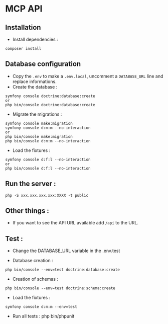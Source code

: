 # MCP API

## Installation

- Install dependencies :

```
composer install
```

## Database configuration

- Copy the `.env` to make a `.env.local`, uncomment a `DATABASE_URL` line and replace informations.
- Create the database :

```
symfony console doctrine:database:create
or
php bin/console doctrine:database:create
```

- Migrate the migrations :

```
symfony console make:migration
symfony console d:m:m --no-interaction
or
php bin/console make:migration
php bin/console d:m:m --no-interaction
```

- Load the fixtures :

```
symfony console d:f:l --no-interaction
or
php bin/console d:f:l --no-interaction
```

## Run the server :

```
php -S xxx.xxx.xxx.xxx:XXXX -t public
```

## Other things :

- If you want to see the API URL available add `/api` to the URL.

## Test :

- Change the DATABASE_URL variable in the .env.test

- Database creation : 

```
php bin/console --env=test doctrine:database:create 
``` 

- Creation of schemas : 

```
php bin/console --env=test doctrine:schema:create
```

- Load the fixtures : 
```
symfony console d:m:m --env=test
```

- Run all tests : php bin/phpunit
